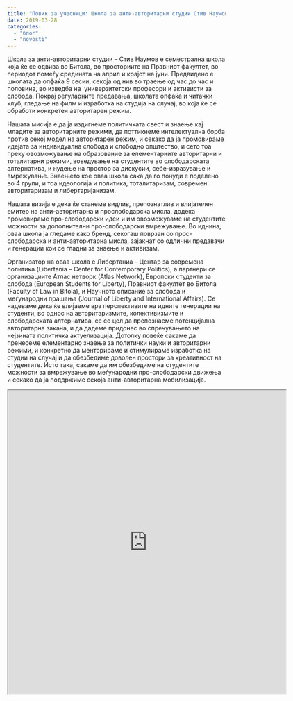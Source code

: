 ```yaml
---
title: "Повик за учесници: Школа за анти-авторитарни студии Стив Наумов, Битола"
date: 2019-03-28
categories: 
  - "блог"
  - "novosti"
---
```


Школа за анти-авторитарни студии – Стив Наумов е семестрална школа која ќе се одвива во Битола, во просториите на Правниот факултет, во периодот помеѓу средината на април и крајот на јуни. Предвидено е школата да опфаќа 9 сесии, секоја од нив во траење од час до час и половина, во изведба на  универзитетски професори и активисти за слобода. Покрај регуларните предавања, школата опфаќа и читачки клуб, гледање на филм и изработка на студија на случај, во која ќе се обработи конкретен авторитарен режим.

Нашата мисија е да ја издигнеме политичката свест и знаење кај младите за авторитарните режими, да поттикнеме интелектуална борба против секој модел на авторитарен режим, и секако да ја промовираме идејата за индивидуална слобода и слободно општество, и сето тоа преку овозможување на образование за елементарните авторитарни и тоталитарни режими, воведување на студентите во слободарската алтернатива, и нудење на простор за дискусии, себе-изразување и вмрежување. Знаењето кое оваа школа сака да го понуди е поделено во 4 групи, и тоа идеологија и политика, тоталитаризам, современ авторитаризам и либертаријанизам.

Нашата визија е дека ќе станеме видлив, препознатлив и влијателен емитер на анти-авторитарна и прослободарска мисла, додека промовираме про-слободарски идеи и им овозможуваме на студентите можности за дополнителни про-слободарски вмрежување. Во иднина, оваа школа ја гледаме како бренд, секогаш поврзан со прос-слободарска и анти-авторитарна мисла, зајакнат со одлични предавачи и генерации кои се гладни за знаење и активизам.

Организатор на оваа школа е Либертаниа – Центар за современа политика (Libertania – Center for Contemporary Politics), а партнери се организациите Атлас нетворк (Atlas Network), Европски студенти за слобода (European Students for Liberty), Правниот факултет во Битола (Faculty of Law in Bitola), и Научното списание за слобода и меѓународни прашања (Journal of Liberty and International Affairs). Се надеваме дека ќе влијаеме врз перспективите на идните генерации на студенти, во однос на авторитаризмите, колективизмите и слободарската алтернатива, се со цел да препознаеме потенцијална авторитарна закана, и да дадеме придонес во спречувањето на нејзината политичка актуелизација. Дотолку повеќе сакаме да пренесеме елементарно знаење за политички науки и авторитарни режими, и конкретно да менторираме и стимулираме изработка на студии на случај и да обезбедиме доволен простори за креативност на студентите. Исто така, сакаме да им обезбедиме на студентите можности за вмрежување во меѓународни про-слободарски движења и секако да ја поддржиме секоја анти-авторитарна мобилизација.

<iframe src="https://docs.google.com/forms/d/e/1FAIpQLSdcv3kRVoec7DiSrHfqCf5jPrx6amCE8tR7OVB6rpMOBLHz8w/viewform?embedded=true" width="640" height="700"></iframe>
